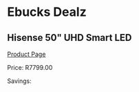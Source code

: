 
# Ebucks Dealz
## Hisense 50" UHD Smart LED
[Product Page](https://www.ebucks.com/web/shop/productSelected.do?prodId=1216764202&catId=363628262)

Price: R7799.00

Savings: 


	